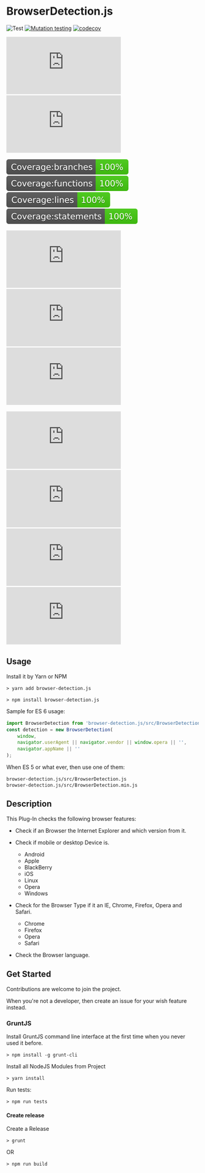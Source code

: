 # BrowserDetection.js

![Test](https://github.com/milanowicz/BrowserDetection.js/workflows/Build/badge.svg?branch=master)
[![Mutation testing](https://img.shields.io/endpoint?style=flat&url=https%3A%2F%2Fbadge-api.stryker-mutator.io%2Fgithub.com%2Fmilanowicz%2FBrowserDetection.js%2Fmaster)](https://dashboard.stryker-mutator.io/reports/github.com/milanowicz/BrowserDetection.js/master)
[![codecov](https://codecov.io/gh/milanowicz/BrowserDetection.js/branch/master/graph/badge.svg?token=42G6ETI9NV)](https://codecov.io/gh/milanowicz/BrowserDetection.js)

![](https://img.shields.io/node/v-lts/browser-detection.js)
![](https://img.shields.io/github/languages/top/milanowicz/BrowserDetection.js)

![](https://raw.githubusercontent.com/milanowicz/BrowserDetection.js/master/.github/badge-branches.svg)
![](https://raw.githubusercontent.com/milanowicz/BrowserDetection.js/master/.github/badge-functions.svg)
![](https://raw.githubusercontent.com/milanowicz/BrowserDetection.js/master/.github/badge-lines.svg)
![](https://raw.githubusercontent.com/milanowicz/BrowserDetection.js/master/.github/badge-statements.svg)

![](https://img.shields.io/github/v/tag/milanowicz/BrowserDetection.js)
![](https://img.shields.io/github/repo-size/milanowicz/BrowserDetection.js)
![](https://img.shields.io/github/languages/code-size/milanowicz/BrowserDetection.js)

![](https://img.shields.io/npm/v/browser-detection.js)
![](https://img.shields.io/npm/dt/browser-detection.js)
![](https://img.shields.io/npm/dm/browser-detection.js)
![](https://img.shields.io/npm/dy/browser-detection.js)


## Usage

Install it by Yarn or NPM

```shell
> yarn add browser-detection.js
```

```shell
> npm install browser-detection.js
```


Sample for ES 6 usage:

```js
import BrowserDetection from 'browser-detection.js/src/BrowserDetection';
const detection = new BrowserDetection(
    window,
    navigator.userAgent || navigator.vendor || window.opera || '',
    navigator.appName || ''
);
```

When ES 5 or what ever, then use one of them:

    browser-detection.js/src/BrowserDetection.js
    browser-detection.js/src/BrowserDetection.min.js


## Description

This Plug-In checks the following browser features:

* Check if an Browser the Internet Explorer and which version from it.

* Check if mobile or desktop Device is.

    * Android
    * Apple
    * BlackBerry
    * iOS
    * Linux
    * Opera
    * Windows

* Check for the Browser Type if it an IE, Chrome, Firefox, Opera and Safari.

    * Chrome
    * Firefox
    * Opera
    * Safari

* Check the Browser language.


## Get Started

Contributions are welcome to join the project.

When you're not a developer, then create an issue for your wish feature instead.


### GruntJS

Install GruntJS command line interface at the first time when you never used it before.

```shell
> npm install -g grunt-cli
```

Install all NodeJS Modules from Project

```shell
> yarn install
```

Run tests:

```shell
> npm run tests
```

#### Create release

Create a Release

```shell
> grunt
```

OR

```shell
> npm run build
```
